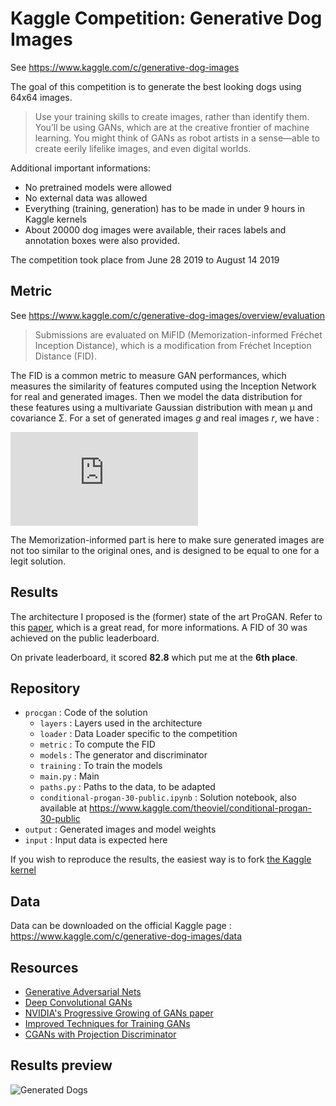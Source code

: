 # Kaggle Competition: Generative Dog Images

See https://www.kaggle.com/c/generative-dog-images

The goal of this competition is to generate the best looking dogs using 64x64 images.

> Use your training skills to create images, rather than identify them. You’ll be using GANs, which are at the creative frontier of machine learning. You might think of GANs as robot artists in a sense—able to create eerily lifelike images, and even digital worlds.

Additional important informations:
- No pretrained models were allowed
- No external data was allowed
- Everything (training, generation) has to be made in under 9 hours in Kaggle kernels
- About 20000 dog images were available, their races labels and annotation boxes were also provided.

The competition took place from June 28 2019 to August 14 2019

## Metric

See https://www.kaggle.com/c/generative-dog-images/overview/evaluation

> Submissions are evaluated on MiFID (Memorization-informed Fréchet Inception Distance), which is a modification from Fréchet Inception Distance (FID).

The FID is a common metric to measure GAN performances, which measures the similarity of features computed using the Inception Network for real and generated images. Then we model the data distribution for these features using a multivariate Gaussian distribution with mean µ and covariance Σ. For a set of generated images $g$ and real images $r$, we have :

![equation](https://latex.codecogs.com/gif.latex?%5Ctext%7BFID%7D%20%3D%20%7C%7C%5Cmu_r%20-%20%5Cmu_g%7C%7C%5E2%20&plus;%20%5Ctext%7BTr%7D%20%28%5CSigma_r%20&plus;%20%5CSigma_g%20-%202%20%28%5CSigma_r%20%5CSigma_g%29%5E%7B1/2%7D%29)

The Memorization-informed part is here to make sure generated images are not too similar to the original ones, and is designed to be equal to one for a legit solution.

## Results

The architecture I proposed is the (former) state of the art ProGAN. Refer to this [paper](https://research.nvidia.com/publication/2017-10_Progressive-Growing-of), which is a great read, for more informations.
A FID of 30 was achieved on the public leaderboard.

On private leaderboard, it scored **82.8** which put me at the **6th place**.

## Repository 

- `procgan` : Code of the solution
  - `layers` : Layers used in the architecture
  - `loader` : Data Loader specific to the competition
  - `metric` : To compute the FID
  - `models` : The generator and discriminator
  - `training` : To train the models
  - `main.py` : Main
  - `paths.py` : Paths to the data, to be adapted
  - `conditional-progan-30-public.ipynb` : Solution notebook, also available at https://www.kaggle.com/theoviel/conditional-progan-30-public
- `output` : Generated images and model weights
- `input` : Input data is expected here

If you wish to reproduce the results, the easiest way is to fork [the Kaggle kernel](https://www.kaggle.com/theoviel/conditional-progan-30-public)

## Data

Data can be downloaded on the official Kaggle page : https://www.kaggle.com/c/generative-dog-images/data

## Resources

- [Generative Adversarial Nets](https://arxiv.org/pdf/1406.2661.pdf)
- [Deep Convolutional GANs](https://arxiv.org/pdf/1511.06434.pdf)
- [NVIDIA's Progressive Growing of GANs paper](https://research.nvidia.com/publication/2017-10_Progressive-Growing-of)
- [Improved Techniques for Training GANs](https://arxiv.org/pdf/1606.03498.pdf)
- [CGANs with Projection Discriminator](https://arxiv.org/pdf/1802.05637.pdf)

## Results preview

![Generated Dogs](http://playagricola.com/Kaggle/dogs381419.png)

